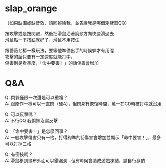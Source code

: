 # slap_orange

（如果缺圖或缺音效，請回報給我，並告訴我是哪個瀏覽器QQ）

按攻擊或是按閃避，然後把滑鼠沿著箭頭方向快速滑過去<br>
滑鼠點一下按鈕就好了，滑鼠不用按住

跟薔薇と椿一樣玩法，要等他準備出手的時候躲才有用喔<br>
攻擊的話只要有一定速度就能打中，<br>
傷害則是看準度，「命中要害！」的話傷害會增加

# Q&A

Q: 閃躲僅限一次還是可以重複？<br>
A: 跟原作一樣可以一直閃（硬A），但閃躲有恢復時間，萬一在CD時被打中就沒用

Q: 可以反擊嗎？<br>
A: 不行QQ 我偷懶沒寫反擊

Q: 「命中要害！」是怎麼回事？<br>
A: 一般攻擊傷害只有一格，打得夠準的話傷害會增加並顯示「命中要害！」，最多可以打掉三格

Q: 有密技嗎？<br>
A: 滑鼠移到畫布外面可以鑽漏洞...但有時候會造成遊戲凍結，請自行斟酌
